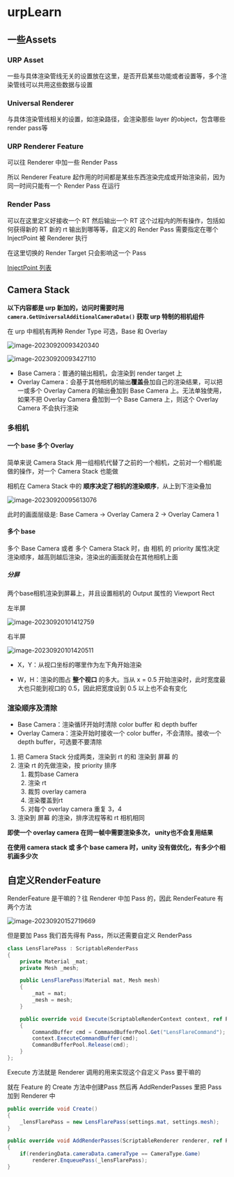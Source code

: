 # urpLearn

## 一些Assets

### URP Asset

一些与具体渲染管线无关的设置放在这里，是否开启某些功能或者设置等，多个渲染管线可以共用这些数据与设置

### Universal Renderer

与具体渲染管线相关的设置，如渲染路径，会渲染那些 layer 的object，包含哪些 render pass等

### URP Renderer Feature

可以往 Renderer 中加一些 Render Pass

所以 Renderer Feature 起作用的时间都是某些东西渲染完成或开始渲染前，因为同一时间只能有一个 Render Pass 在运行

### Render Pass

可以在这里定义好接收一个 RT 然后输出一个 RT 这个过程内的所有操作，包括如何获得新的 RT 新的 rt 输出到哪等等，自定义的 Render Pass 需要指定在哪个 InjectPoint 被 Renderer 执行

在这里切换的 Render Target 只会影响这一个 Pass

[InjectPoint 列表](https://docs.unity3d.com/Packages/com.unity.render-pipelines.universal@14.0/manual/customize/custom-pass-injection-points.html)

## Camera Stack

**以下内容都是 urp 新加的，访问时需要时用 `camera.GetUniversalAdditionalCameraData()` 获取 urp 特制的相机组件**

在 urp 中相机有两种 Render Type 可选，Base 和 Overlay

![image-20230920093420340](../Typora/local_imgs/image-20230920093420340.png)

![image-20230920093427110](../Typora/local_imgs/image-20230920093427110.png)

+ Base Camera：普通的输出相机，会渲染到 render target 上
+ Overlay Camera：会基于其他相机的输出**覆盖**叠加自己的渲染结果，可以把一或多个 Overlay Camera 的输出叠加到 Base Camera 上。无法单独使用，如果不把 Overlay Camera 叠加到一个 Base Camera 上，则这个 Overlay Camera 不会执行渲染

### 多相机

#### 一个 base 多个 Overlay

简单来说 Camera Stack 用一组相机代替了之前的一个相机，之前对一个相机能做的操作，对一个 Camera Stack 也能做

相机在 Camera Stack 中的 **顺序决定了相机的渲染顺序**，从上到下渲染叠加

![image-20230920095613076](../Typora/local_imgs/image-20230920095613076.png)

此时的画面层级是: Base Camera -> Overlay Camera 2 -> Overlay Camera 1

#### 多个 base

多个 Base Camera 或者 多个 Camera Stack 时，由 相机 的 priority 属性决定 渲染顺序，越高则越后渲染，渲染出的画面就会在其他相机上面

##### 分屏

两个base相机渲染到屏幕上，并且设置相机的 Output 属性的 Viewport Rect 

左半屏

![image-20230920101412759](../Typora/local_imgs/image-20230920101412759.png)

右半屏

![image-20230920101420511](../Typora/local_imgs/image-20230920101420511.png)

+ X，Y：从视口坐标的哪里作为左下角开始渲染

+ W，H：渲染的图占 **整个视口** 的多大。当从 x = 0.5 开始渲染时，此时宽度最大也只能到视口的 0.5，因此把宽度设到 0.5 以上也不会有变化

### 渲染顺序及清除

+ Base Camera：渲染循环开始时清除 color buffer 和 depth buffer
+ Overlay Camera：渲染开始时接收一个 color buffer，不会清除。接收一个 depth buffer，可选要不要清除

1. 把 Camera Stack 分成两类，渲染到 rt 的和 渲染到 屏幕 的
2. 渲染 rt 的先做渲染，按 priority 排序
   1. 裁剪base Camera
   2. 渲染 rt
   3. 裁剪 overlay camera
   4. 渲染覆盖到rt
   5. 对每个 overlay camera 重复 3，4
3. 渲染到 屏幕 的渲染，排序流程等和 rt 相机相同

**即使一个 overlay camera 在同一帧中需要渲染多次， unity也不会复用结果**

**在使用 camera stack 或 多个 base camera 时，unity 没有做优化，有多少个相机画多少次**

## 自定义RenderFeature

RenderFeature 是干嘛的？往 Renderer 中加 Pass 的，因此 RenderFeature 有两个方法

![image-20230920152719669](../Typora/local_imgs/image-20230920152719669.png)

但是要加 Pass 我们首先得有 Pass，所以还需要自定义 RenderPass

```c#
class LensFlarePass : ScriptableRenderPass
{
    private Material _mat;
    private Mesh _mesh;

    public LensFlarePass(Material mat, Mesh mesh)
    {
        _mat = mat;
        _mesh = mesh;
    }

    public override void Execute(ScriptableRenderContext context, ref RenderingData renderingData)
    {
        CommandBuffer cmd = CommandBufferPool.Get("LensFlareCommand");
        context.ExecuteCommandBuffer(cmd);
        CommandBufferPool.Release(cmd);
    }
};
```

Execute 方法就是 Renderer 调用的用来实现这个自定义 Pass 要干嘛的

就在 Feature 的 Create 方法中创建Pass 然后再 AddRenderPasses 里把 Pass 加到 Renderer 中

```c#
public override void Create()
{
	_lensFlarePass = new LensFlarePass(settings.mat, settings.mesh);
}

public override void AddRenderPasses(ScriptableRenderer renderer, ref RenderingData renderingData)
{
    if(renderingData.cameraData.cameraType == CameraType.Game)
    	renderer.EnqueuePass(_lensFlarePass);
}
```

